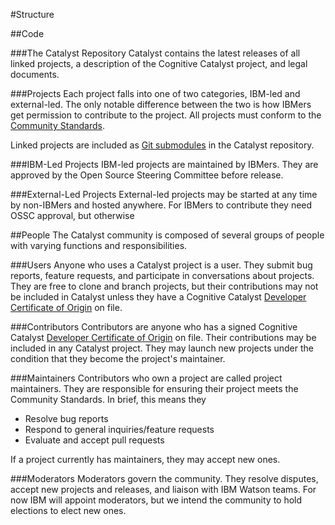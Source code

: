 #Structure

##Code

###The Catalyst Repository
Catalyst contains the latest releases of all linked projects, a description of the Cognitive Catalyst project, and legal documents.


###Projects
Each project falls into one of two categories, IBM-led and external-led. The only notable difference between the two is how IBMers get permission to contribute to the project. All projects must conform to the [Community Standards](CommunityStandards.md).

Linked projects are included as [Git submodules](https://git-scm.com/book/en/v2/Git-Tools-Submodules) in the Catalyst repository.

###IBM-Led Projects
IBM-led projects are maintained by IBMers. They are approved by the Open Source Steering Committee before release.

###External-Led Projects
External-led projects may be started at any time by non-IBMers and hosted anywhere. For IBMers to contribute they need OSSC approval, but otherwise

##People
The Catalyst community is composed of several groups of people with varying functions and responsibilities.

###Users
Anyone who uses a Catalyst project is a user. They submit bug reports, feature requests, and participate in conversations about projects. They are free to clone and branch projects, but their contributions may not be included in Catalyst unless they have a Cognitive Catalyst [Developer Certificate of Origin](http://elinux.org/Developer_Certificate_Of_Origin) on file.

###Contributors
Contributors are anyone who has a signed Cognitive Catalyst [Developer Certificate of Origin](http://elinux.org/Developer_Certificate_Of_Origin) on file. Their contributions may be included in any Catalyst project. They may launch new projects under the condition that they become the project's maintainer.

###Maintainers
Contributors who own a project are called project maintainers. They are responsible for ensuring their project meets the Community Standards. In brief, this means they
- Resolve bug reports
- Respond to general inquiries/feature requests
- Evaluate and accept pull requests

If a project currently has maintainers, they may accept new ones.

###Moderators
Moderators govern the community. They resolve disputes, accept new projects and releases, and liaison with IBM Watson teams. For now IBM will appoint moderators, but we intend the community to hold elections to elect new ones.
